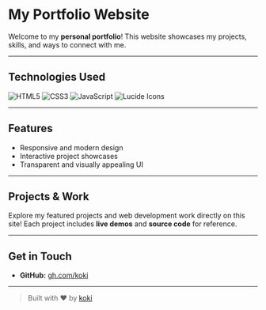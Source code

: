#  My Portfolio Website

Welcome to my **personal portfolio**! This website showcases my projects, skills, and ways to connect with me.

---

##  Technologies Used
![HTML5](https://img.shields.io/badge/HTML5-E34F26?style=for-the-badge&logo=html5&logoColor=white) 
![CSS3](https://img.shields.io/badge/CSS3-1572B6?style=for-the-badge&logo=css3&logoColor=white)
![JavaScript](https://img.shields.io/badge/JavaScript-F7DF1E?style=for-the-badge&logo=javascript&logoColor=black)
![Lucide Icons](https://img.shields.io/badge/Lucide-000000?style=for-the-badge&logo=lucide&logoColor=white)

---

##  Features
- Responsive and modern design  
- Interactive project showcases  
- Transparent and visually appealing UI  

---

##  Projects & Work
Explore my featured projects and web development work directly on this site! Each project includes **live demos** and **source code** for reference.

---

##  Get in Touch 
- **GitHub:** [gh.com/koki](https://github.com/kokiqq)  

---

> Built with ❤️ by [koki](https://github.com/kokiqq)
